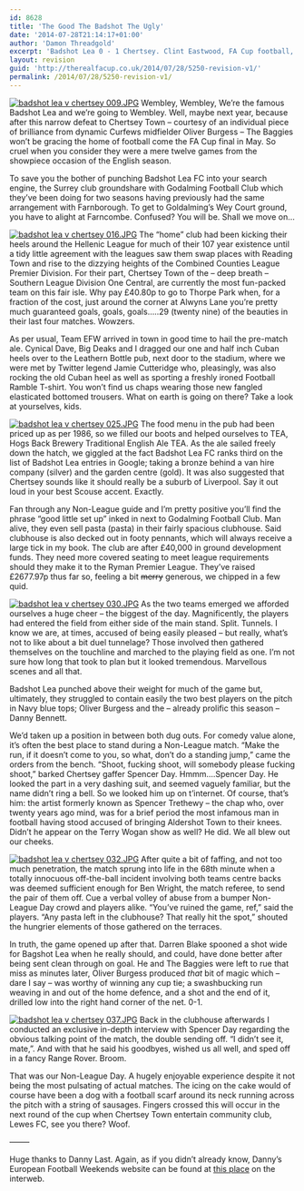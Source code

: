 ```yaml
---
id: 8628
title: 'The Good The Badshot The Ugly'
date: '2014-07-28T21:14:17+01:00'
author: 'Damon Threadgold'
excerpt: 'Badshot Lea 0 - 1 Chertsey. Clint Eastwood, FA Cup football, Thorpe Park, Cuban Heels, TEA, Spencer Trethewy, 1986 food prices. Some of these things written about by Danny Last of EFW. Apologies for the toe curling headline, that was us not EFW.'
layout: revision
guid: 'http://therealfacup.co.uk/2014/07/28/5250-revision-v1/'
permalink: /2014/07/28/5250-revision-v1/
---
```


[![badshot lea v chertsey 009.JPG](http://lh6.ggpht.com/-33cpaz9If8c/TmNGpkuwnDI/AAAAAAAAAUg/CakWmpfb21I/h320/badshot%252520lea%252520v%252520chertsey%252520009.JPG)](http://lh6.ggpht.com/-33cpaz9If8c/TmNGpkuwnDI/AAAAAAAAAUg/CakWmpfb21I/w800/badshot%252520lea%252520v%252520chertsey%252520009.JPG) Wembley, Wembley, We’re the famous Badshot Lea and we’re going to Wembley. Well, maybe next year, because after this narrow defeat to Chertsey Town – courtesy of an individual piece of brilliance from dynamic Curfews midfielder Oliver Burgess – The Baggies won’t be gracing the home of football come the FA Cup final in May. So cruel when you consider they were a mere twelve games from the showpiece occasion of the English season.

To save you the bother of punching Badshot Lea FC into your search engine, the Surrey club groundshare with Godalming Football Club which they’ve been doing for two seasons having previously had the same arrangement with Farnborough. To get to Goldalming’s Wey Court ground, you have to alight at Farncombe. Confused? You will be. Shall we move on…

[![badshot lea v chertsey 016.JPG](http://lh4.ggpht.com/-lCy9gLuhGlU/TmNGxAtM_WI/AAAAAAAAAUs/LU7rvf_kDb8/h320/badshot%252520lea%252520v%252520chertsey%252520016.JPG)](http://lh4.ggpht.com/-lCy9gLuhGlU/TmNGxAtM_WI/AAAAAAAAAUs/LU7rvf_kDb8/w800/badshot%252520lea%252520v%252520chertsey%252520016.JPG) The “home” club had been kicking their heels around the Hellenic League for much of their 107 year existence until a tidy little agreement with the leagues saw them swap places with Reading Town and rise to the dizzying heights of the Combined Counties League Premier Division. For their part, Chertsey Town of the – deep breath – Southern League Division One Central, are currently the most fun-packed team on this fair isle. Why pay £40.80p to go to Thorpe Park when, for a fraction of the cost, just around the corner at Alwyns Lane you’re pretty much guaranteed goals, goals, goals…..29 (twenty nine) of the beauties in their last four matches. Wowzers.

As per usual, Team EFW arrived in town in good time to hail the pre-match ale. Cynical Dave, Big Deaks and I dragged our one and half inch Cuban heels over to the Leathern Bottle pub, next door to the stadium, where we were met by Twitter legend Jamie Cutteridge who, pleasingly, was also rocking the old Cuban heel as well as sporting a freshly ironed Football Ramble T-shirt. You won’t find us chaps wearing those new fangled elasticated bottomed trousers. What on earth is going on there? Take a look at yourselves, kids.

[![badshot lea v chertsey 025.JPG](http://lh5.ggpht.com/-v0AIWpKC9eM/TmNGvQCsdNI/AAAAAAAAAUo/VfvXf7xj7Ak/h320/badshot%252520lea%252520v%252520chertsey%252520025.JPG)](http://lh5.ggpht.com/-v0AIWpKC9eM/TmNGvQCsdNI/AAAAAAAAAUo/VfvXf7xj7Ak/w800/badshot%252520lea%252520v%252520chertsey%252520025.JPG) The food menu in the pub had been priced up as per 1986, so we filled our boots and helped ourselves to TEA, Hogs Back Brewery Traditional English Ale TEA. As the ale sailed freely down the hatch, we giggled at the fact Badshot Lea FC ranks third on the list of Badshot Lea entries in Google; taking a bronze behind a van hire company (silver) and the garden centre (gold). It was also suggested that Chertsey sounds like it should really be a suburb of Liverpool. Say it out loud in your best Scouse accent. Exactly.

Fan through any Non-League guide and I’m pretty positive you’ll find the phrase “good little set up” inked in next to Godalming Football Club. Man alive, they even sell pasta (pasta) in their fairly spacious clubhouse. Said clubhouse is also decked out in footy pennants, which will always receive a large tick in my book. The club are after £40,000 in ground development funds. They need more covered seating to meet league requirements should they make it to the Ryman Premier League. They’ve raised £2677.97p thus far so, feeling a bit <span style="text-decoration: line-through;">merry</span> generous, we chipped in a few quid.

[![badshot lea v chertsey 030.JPG](http://lh4.ggpht.com/-jSrPJBnBH5o/TmNG6fyDfWI/AAAAAAAAAU4/v3-12W1UXC8/h320/badshot%252520lea%252520v%252520chertsey%252520030.JPG)](http://lh4.ggpht.com/-jSrPJBnBH5o/TmNG6fyDfWI/AAAAAAAAAU4/v3-12W1UXC8/w800/badshot%252520lea%252520v%252520chertsey%252520030.JPG) As the two teams emerged we afforded ourselves a huge cheer – the biggest of the day. Magnificently, the players had entered the field from either side of the main stand. Split. Tunnels. I know we are, at times, accused of being easily pleased – but really, what’s not to like about a bit duel tunnelage? Those involved then gathered themselves on the touchline and marched to the playing field as one. I’m not sure how long that took to plan but it looked tremendous. Marvellous scenes and all that.

Badshot Lea punched above their weight for much of the game but, ultimately, they struggled to contain easily the two best players on the pitch in Navy blue tops; Oliver Burgess and the – already prolific this season – Danny Bennett.

We’d taken up a position in between both dug outs. For comedy value alone, it’s often the best place to stand during a Non-League match. “Make the run, if it doesn’t come to you, so what, don’t do a standing jump,” came the orders from the bench. “Shoot, fucking shoot, will somebody please fucking shoot,” barked Chertsey gaffer Spencer Day. Hmmm….Spencer Day. He looked the part in a very dashing suit, and seemed vaguely familiar, but the name didn’t ring a bell. So we looked him up on t’internet. Of course, that’s him: the artist formerly known as Spencer Trethewy – the chap who, over twenty years ago mind, was for a brief period the most infamous man in football having stood accused of bringing Aldershot Town to their knees. Didn’t he appear on the Terry Wogan show as well? He did. We all blew out our cheeks.

[![badshot lea v chertsey 032.JPG](http://lh4.ggpht.com/-QRx3mgOArTM/TmNG8ZtLfEI/AAAAAAAAAVA/VgpCwXAwB_k/h320/badshot%252520lea%252520v%252520chertsey%252520032.JPG)](http://lh4.ggpht.com/-QRx3mgOArTM/TmNG8ZtLfEI/AAAAAAAAAVA/VgpCwXAwB_k/w800/badshot%252520lea%252520v%252520chertsey%252520032.JPG) After quite a bit of faffing, and not too much penetration, the match sprung into life in the 68th minute when a totally innocuous off-the-ball incident involving both teams centre backs was deemed sufficient enough for Ben Wright, the match referee, to send the pair of them off. Cue a verbal volley of abuse from a bumper Non-League Day crowd and players alike. “You’ve ruined the game, ref,” said the players. “Any pasta left in the clubhouse? That really hit the spot,” shouted the hungrier elements of those gathered on the terraces.

In truth, the game opened up after that. Darren Blake spooned a shot wide for Bagshot Lea when he really should, and could, have done better after being sent clean through on goal. He and The Baggies were left to rue that miss as minutes later, Oliver Burgess produced *that* bit of magic which – dare I say – was worthy of winning any cup tie; a swashbucking run weaving in and out of the home defence, and a shot and the end of it, drilled low into the right hand corner of the net. 0-1.

[![badshot lea v chertsey 037.JPG](http://lh3.ggpht.com/-JsCpv-FcjP0/TmNG8Iu3QbI/AAAAAAAAAU8/cDZ3AuWHmeQ/h320/badshot%252520lea%252520v%252520chertsey%252520037.JPG)](http://lh3.ggpht.com/-JsCpv-FcjP0/TmNG8Iu3QbI/AAAAAAAAAU8/cDZ3AuWHmeQ/w800/badshot%252520lea%252520v%252520chertsey%252520037.JPG) Back in the clubhouse afterwards I conducted an exclusive in-depth interview with Spencer Day regarding the obvious talking point of the match, the double sending off. “I didn’t see it, mate,”. And with that he said his goodbyes, wished us all well, and sped off in a fancy Range Rover. Broom.

That was our Non-League Day. A hugely enjoyable experience despite it not being the most pulsating of actual matches. The icing on the cake would of course have been a dog with a football scarf around its neck running across the pitch with a string of sausages. Fingers crossed this will occur in the next round of the cup when Chertsey Town entertain community club, Lewes FC, see you there? Woof.

——–

Huge thanks to Danny Last. Again, as if you didn’t already know, Danny’s European Football Weekends website can be found at [this place](http://www.europeanfootballweekends.co.uk/) on the interweb.